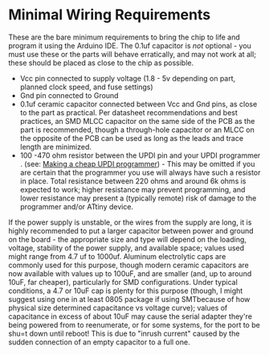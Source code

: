# Minimal Wiring Requirements

These are the bare minimum requirements to bring the chip to life and program it using the Arduino IDE. The 0.1uf capacitor is *not* optional - you must use these or the parts will behave erratically, and may not work at all; these should be placed as close to the chip as possible.

* Vcc pin connected to supply voltage (1.8 - 5v depending on part, planned clock speed, and fuse settings)
* Gnd pin connected to Ground
* 0.1uf ceramic capacitor connected between Vcc and Gnd pins, as close to the part as practical. Per datasheet recommendations and best practices, an SMD MLCC capacitor on the same side of the PCB as the part is recommended, though a through-hole capacitor or an MLCC on the opposite of the PCB can be used as long as the leads and trace length are minimized.
* 100 -470 ohm resistor between the UPDI pin and your UPDI programmer . (see: [Making a cheap UPDI programmer](MakeUPDIProgrammer.md)) - This may be omitted if you are certain that the programmer you use will always have such a resistor in place. Total resistance between 220 ohms and around 6k ohms is expected to work; higher resistance may prevent programming, and lower resistance may present a (typically remote) risk of damage to the programmer and/or ATtiny device.

If the power supply is unstable, or the wires from the supply are long, it is highly recommended to put a larger capacitor between power and ground on the board - the appropriate size and type will depend on the loading, voltage, stability of the power supply, and available space; values used might range from 4.7 uf to 1000uf. Aluminum electrolytic caps are commonly used for this purpose, though modern ceramic capacitors are now available with values up to 100uF, and are smaller (and, up to around 10uF, far cheaper), particularly for SMD configurations. Under typical conditions, a 4.7 or 10uF cap is plenty for this purpose (though, I might suggest using one in at least 0805 package if using SMTbecause of how physical size determined capacitance vs voltage curve); values of capacitance in excess of about 10uF may cause the serial adapter they're being powered from to reenumerate, or for some systems, for the port to be shu=t down until reboot! This is due to "inrush current" caused by the sudden connection of an empty capacitor to a full one.
